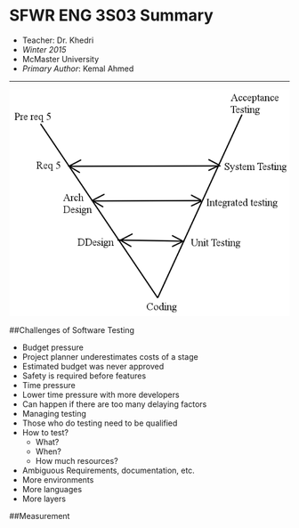 SFWR ENG 3S03 Summary
=====================

* Teacher: Dr. Khedri
* *Winter 2015*
* McMaster University
* *Primary Author*: Kemal Ahmed

-----------------------------------

![Requirements Hierarchy](images/Requirements_Hierarchy.PNG)

##Challenges of Software Testing

* Budget pressure
 * Project planner underestimates costs of a stage
 * Estimated budget was never approved
 * Safety is required before features 
* Time pressure
 * Lower time pressure with more developers
 * Can happen if there are too many delaying factors
* Managing testing
 * Those who do testing need to be qualified
 * How to test?
     * What?
     * When?
     * How much resources?
 * Ambiguous Requirements, documentation, etc.
 * More environments
 * More languages
 * More layers

##Measurement


